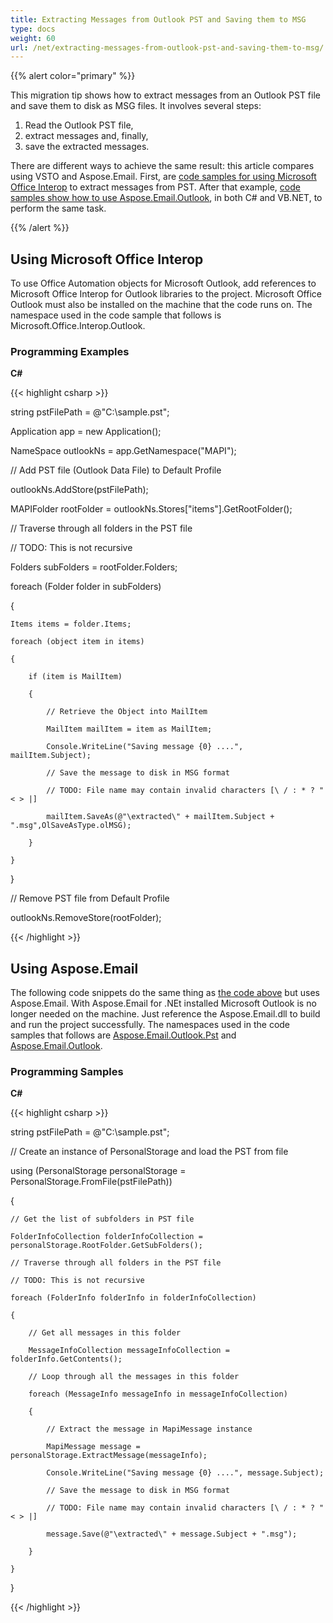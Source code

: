 ```yaml
---
title: Extracting Messages from Outlook PST and Saving them to MSG
type: docs
weight: 60
url: /net/extracting-messages-from-outlook-pst-and-saving-them-to-msg/
---
```



{{% alert color="primary" %}} 

This migration tip shows how to extract messages from an Outlook PST file and save them to disk as MSG files. It involves several steps:

1. Read the Outlook PST file,
1. extract messages and, finally,
1. save the extracted messages.

There are different ways to achieve the same result: this article compares using VSTO and Aspose.Email. First, are [code samples for using Microsoft Office Interop](#using-microsoft-office-interop) to extract messages from PST. After that example, [code samples show how to use Aspose.Email.Outlook](#using-asposeemail), in both C# and VB.NET, to perform the same task.

{{% /alert %}} 
## **Using Microsoft Office Interop**
To use Office Automation objects for Microsoft Outlook, add references to Microsoft Office Interop for Outlook libraries to the project. Microsoft Office Outlook must also be installed on the machine that the code runs on. The namespace used in the code sample that follows is Microsoft.Office.Interop.Outlook.
### **Programming Examples**
**C#**

{{< highlight csharp >}}

 string pstFilePath = @"C:\sample.pst";

Application app = new Application();

NameSpace outlookNs = app.GetNamespace("MAPI");

// Add PST file (Outlook Data File) to Default Profile

outlookNs.AddStore(pstFilePath);

MAPIFolder rootFolder = outlookNs.Stores["items"].GetRootFolder();

// Traverse through all folders in the PST file

// TODO: This is not recursive

Folders subFolders = rootFolder.Folders;

foreach (Folder folder in subFolders)

{

    Items items = folder.Items;

    foreach (object item in items)

    {

        if (item is MailItem)

        {

            // Retrieve the Object into MailItem

            MailItem mailItem = item as MailItem;

            Console.WriteLine("Saving message {0} ....", mailItem.Subject);

            // Save the message to disk in MSG format

            // TODO: File name may contain invalid characters [\ / : * ? " < > |]

            mailItem.SaveAs(@"\extracted\" + mailItem.Subject + ".msg",OlSaveAsType.olMSG);

        }

    }

}

// Remove PST file from Default Profile

outlookNs.RemoveStore(rootFolder);

{{< /highlight >}}
## **Using Aspose.Email**
The following code snippets do the same thing as [the code above](#using-microsoft-office-interop) but uses Aspose.Email. With Aspose.Email for .NEt installed Microsoft Outlook is no longer needed on the machine. Just reference the Aspose.Email.dll to build and run the project successfully. The namespaces used in the code samples that follows are [Aspose.Email.Outlook.Pst](/pages/createpage.action?spaceKey=emailnet&title=Aspose.Email.Outlook.Pst+namespace&linkCreation=true&fromPageId=11288281) and [Aspose.Email.Outlook](/pages/createpage.action?spaceKey=emailnet&title=Aspose.Email.Outlook+namespace&linkCreation=true&fromPageId=11288281).
### **Programming Samples**
**C#**

{{< highlight csharp >}}

 string pstFilePath = @"C:\sample.pst";

// Create an instance of PersonalStorage and load the PST from file

using (PersonalStorage personalStorage = PersonalStorage.FromFile(pstFilePath))

{

    // Get the list of subfolders in PST file

    FolderInfoCollection folderInfoCollection = personalStorage.RootFolder.GetSubFolders();

    // Traverse through all folders in the PST file

    // TODO: This is not recursive

    foreach (FolderInfo folderInfo in folderInfoCollection)

    {

        // Get all messages in this folder

        MessageInfoCollection messageInfoCollection = folderInfo.GetContents();

        // Loop through all the messages in this folder

        foreach (MessageInfo messageInfo in messageInfoCollection)

        {

            // Extract the message in MapiMessage instance

            MapiMessage message = personalStorage.ExtractMessage(messageInfo);

            Console.WriteLine("Saving message {0} ....", message.Subject);

            // Save the message to disk in MSG format

            // TODO: File name may contain invalid characters [\ / : * ? " < > |]

            message.Save(@"\extracted\" + message.Subject + ".msg");

        }

    }

}

{{< /highlight >}}
